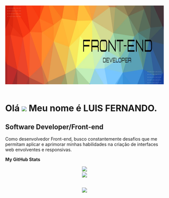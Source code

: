 
<img height='250' src='https://github.com/Luisokl/Luisokl/blob/main/perfil/1678570813281.jpg' /><br><br>
   


Olá ![](https://user-images.githubusercontent.com/18350557/176309783-0785949b-9127-417c-8b55-ab5a4333674e.gif) Meu nome é LUIS FERNANDO.
=====================================================================================================================================

Software Developer/Front-end
----------------------------
Como desenvolvedor Front-end, busco constantemente desafios que me permitam aplicar e aprimorar minhas habilidades na criação de interfaces web envolventes e responsivas.


<b>My GitHub Stats</b>
<div align="center">
<a href="http://www.github.com/Luisokl"><img src="https://github-readme-streak-stats.herokuapp.com/?user=Luisokl&stroke=ffffff&background=1c1917&ring=0891b2&fire=0891b2&currStreakNum=ffffff&currStreakLabel=0891b2&sideNums=ffffff&sideLabels=ffffff&dates=ffffff&hide_border=true" /></a>
</div>

 
  <div align="center" >
<a href="https://skillicons.dev"   >
  <img src="https://skillicons.dev/icons?i=git,vscode,javascript,css,html,nodejs,docker,github,linux,vercel,bootstrap,postgres,discord,linkedin,instagram" />
</a>
  <br />

  </div>

 
##
   <div align="center" >
     <img src="https://github-profile-trophy.vercel.app/?username=Luisokl&row=1&column=6&theme=dracula&margin-w=15&margin-h=15"/>
  </div>
<div>

 
